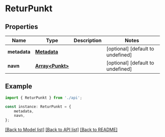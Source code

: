 # ReturPunkt


## Properties

Name | Type | Description | Notes
------------ | ------------- | ------------- | -------------
**metadata** | [**Metadata**](Metadata.md) |  | [optional] [default to undefined]
**navn** | [**Array&lt;Punkt&gt;**](Punkt.md) |  | [optional] [default to undefined]

## Example

```typescript
import { ReturPunkt } from './api';

const instance: ReturPunkt = {
    metadata,
    navn,
};
```

[[Back to Model list]](../README.md#documentation-for-models) [[Back to API list]](../README.md#documentation-for-api-endpoints) [[Back to README]](../README.md)
